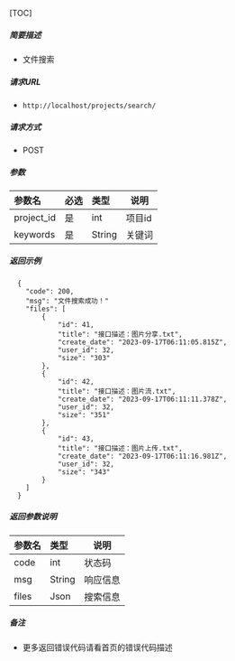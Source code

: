 

[TOC]
    
##### 简要描述

- 文件搜索

##### 请求URL
- ` http://localhost/projects/search/ `
  
##### 请求方式
- POST 

##### 参数

| 参数名        |必选| 类型     | 说明  |
|:-----------|:---|:-------|-----|
| project_id |是  | int    | 项目id |
| keywords   |是  | String | 关键词 |

##### 返回示例 

``` 
  {
    "code": 200,
    "msg": "文件搜索成功！"
    "files": [
        {
            "id": 41,
            "title": "接口描述：图片分享.txt",
            "create_date": "2023-09-17T06:11:05.815Z",
            "user_id": 32,
            "size": "303"
        },
        {
            "id": 42,
            "title": "接口描述：图片流.txt",
            "create_date": "2023-09-17T06:11:11.378Z",
            "user_id": 32,
            "size": "351"
        },
        {
            "id": 43,
            "title": "接口描述：图片上传.txt",
            "create_date": "2023-09-17T06:11:16.981Z",
            "user_id": 32,
            "size": "343"
        }
    ]
  }
```

##### 返回参数说明 

| 参数名   | 类型     | 说明   |
|:------|:-------|------|
| code  | int    | 状态码  |
| msg   | String | 响应信息 |
| files | Json   | 搜索信息 |


##### 备注 

- 更多返回错误代码请看首页的错误代码描述





